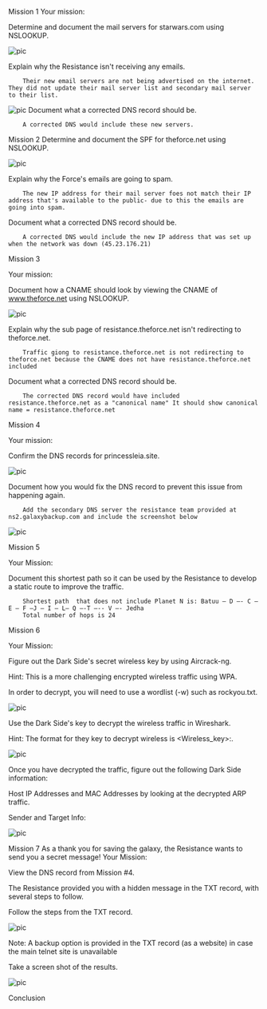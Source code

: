 Mission 1
Your mission:


Determine and document the mail servers for starwars.com using NSLOOKUP.

![pic](images/nslookup.png)

Explain why the Resistance isn't receiving any emails.


        Their new email servers are not being advertised on the internet. They did not update their mail server list and secondary mail server to their list. 

![pic](images\nslookup2.png)
Document what a corrected DNS record should be.

        A corrected DNS would include these new servers.

Mission 2
Determine and document the SPF for theforce.net using NSLOOKUP.

![pic](images/theforce.png)

Explain why the Force's emails are going to spam.

        The new IP address for their mail server foes not match their IP address that's available to the public- due to this the emails are going into spam.

Document what a corrected DNS record should be.

        A corrected DNS would include the new IP address that was set up when the network was down (45.23.176.21)

Mission 3

Your mission:


Document how a CNAME should look by viewing the CNAME of www.theforce.net using NSLOOKUP.
 
 ![pic](images/canonical.png)

Explain why the sub page of resistance.theforce.net isn't redirecting to theforce.net.

        Traffic giong to resistance.theforce.net is not redirecting to theforce.net because the CNAME does not have resistance.theforce.net included

Document what a corrected DNS record should be.

        The corrected DNS record would have included resistance.theforce.net as a "canonical name" It should show canonical name = resistance.theforce.net


Mission 4

Your mission:


Confirm the DNS records for princessleia.site.

![pic](images/princessleia.png)

Document how you would fix the DNS record to prevent this issue from happening again.

        Add the secondary DNS server the resistance team provided at ns2.galaxybackup.com and include the screenshot below 

![pic](images/princessleiaagain.png)

Mission 5

Your Mission:



Document this shortest path so it can be used by the Resistance to develop a static route to improve the traffic.


        Shortest path  that does not include Planet N is: Batuu — D —- C — E — F —J — I — L— Q —-T —-- V —- Jedha
        Total number of hops is 24


Mission 6


Your Mission:


Figure out the Dark Side's secret wireless key by using Aircrack-ng.


Hint: This is a more challenging encrypted wireless traffic using WPA.


In order to decrypt, you will need to use a wordlist (-w) such as rockyou.txt.

![pic](images/aircrack.png)


Use the Dark Side's key to decrypt the wireless traffic in Wireshark.

Hint: The format for they key to decrypt wireless is <Wireless_key>:<SSID>.

![pic](images/wirelesstraffic.png)

Once you have decrypted the traffic, figure out the following Dark Side information:


Host IP Addresses and MAC Addresses by looking at the decrypted ARP traffic.


Sender and Target Info:

![pic](images/targetinfo.png)




Mission 7
As a thank you for saving the galaxy, the Resistance wants to send you a secret message!
Your Mission:


View the DNS record from Mission #4.


The Resistance provided you with a hidden message in the TXT record, with several steps to follow.



Follow the steps from the TXT record.

![pic](images/txt.png)

Note: A backup option is provided in the TXT record (as a website) in case the main telnet site is unavailable



Take a screen shot of the results.

![pic](images/starwars.png)

Conclusion